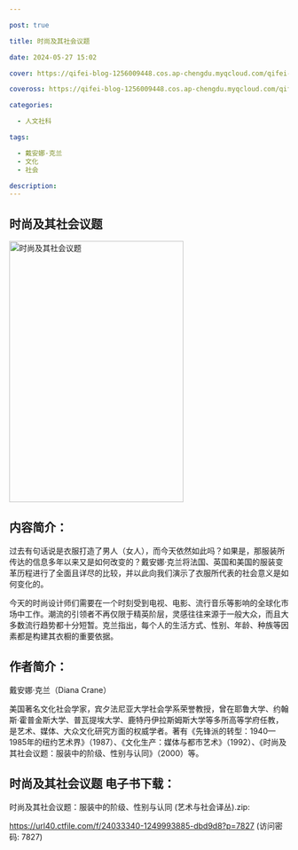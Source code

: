 ```yaml
---

post: true

title: 时尚及其社会议题

date: 2024-05-27 15:02

cover: https://qifei-blog-1256009448.cos.ap-chengdu.myqcloud.com/qifei-blog/660e171b9f345e8d031dfa3e.jpg

coveross: https://qifei-blog-1256009448.cos.ap-chengdu.myqcloud.com/qifei-blog/660e171b9f345e8d031dfa3e.jpg

categories:

  - 人文社科

tags:

  - 戴安娜·克兰
  - 文化
  - 社会

description:
---
```


## 时尚及其社会议题
<img alt="时尚及其社会议题 " class="aligncenter loaded" data-was-processed="true" decoding="async" fetchpriority="high" height="471" src="https://qifei-blog-1256009448.cos.ap-chengdu.myqcloud.com/qifei-blog/660e171b9f345e8d031dfa3e.jpg " style="cursor: zoom-in;" width="314"/>

## 内容简介：

过去有句话说是衣服打造了男人（女人），而今天依然如此吗？如果是，那服装所传达的信息多年以来又是如何改变的？戴安娜·克兰将法国、英国和美国的服装变革历程进行了全面且详尽的比较，并以此向我们演示了衣服所代表的社会意义是如何变化的。

今天的时尚设计师们需要在一个时刻受到电视、电影、流行音乐等影响的全球化市场中工作。潮流的引领者不再仅限于精英阶层，灵感往往来源于一般大众，而且大多数流行趋势都十分短暂。克兰指出，每个人的生活方式、性别、年龄、种族等因素都是构建其衣橱的重要依据。

## 作者简介：

戴安娜·克兰（Diana Crane）

美国著名文化社会学家，宾夕法尼亚大学社会学系荣誉教授，曾在耶鲁大学、约翰斯·霍普金斯大学、普瓦提埃大学、鹿特丹伊拉斯姆斯大学等多所高等学府任教，是艺术、媒体、大众文化研究方面的权威学者。著有《先锋派的转型：1940—1985年的纽约艺术界》（1987）、《文化生产：媒体与都市艺术》（1992）、《时尚及其社会议题：服装中的阶级、性别与认同》（2000）等。

## 时尚及其社会议题 电子书下载：



时尚及其社会议题：服装中的阶级、性别与认同 (艺术与社会译丛).zip: 

https://url40.ctfile.com/f/24033340-1249993885-dbd9d8?p=7827 (访问密码: 7827)
